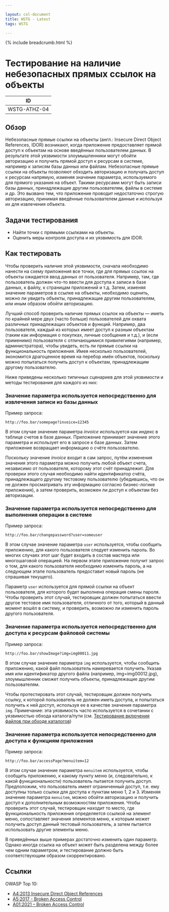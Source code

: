 ```yaml
---

layout: col-document
title: WSTG - Latest
tags: WSTG

---
```


{% include breadcrumb.html %}
# Тестирование на наличие небезопасных прямых ссылок на объекты

|ID          |
|------------|
|WSTG-ATHZ-04|

## Обзор

Небезопасные прямые ссылки на объекты (англ.: Insecure Direct Object References, IDOR) возникают, когда приложение предоставляет прямой доступ к объектам на основе введённых пользователем данных. В результате этой уязвимости злоумышленники могут обойти авторизацию и получить прямой доступ к ресурсам в системе, например к записям базы данных или файлам.
Небезопасные прямые ссылки на объекты позволяют обходить авторизацию и получать доступ к ресурсам напрямую, изменяя значение параметра, используемого для прямого указания на объект. Такими ресурсами могут быть записи базы данных, принадлежащие другим пользователям, файлы в системе и др. Это вызвано тем, что приложение проводит недостаточно строгую авторизацию, принимая введённые пользователем данные и используя их для извлечения объекта.

## Задачи тестирования

- Найти точки с прямыми ссылками на объекты.
- Оценить меры контроля доступа и их уязвимость для IDOR.

## Как тестировать

Чтобы проверить наличие этой уязвимости, сначала необходимо нанести на схему приложения все точки, где для прямых ссылок на объекты ожидается ввод данных от пользователя. Например, там, где пользователь должен что-то ввести для доступа к записи в базе данных, к файлу, к страницам приложений и т.д. Затем, изменяя значение параметров в ссылке на объекты, необходимо оценить, можно ли увидеть объекты, принадлежащие другим пользователям, или иным образом обойти авторизацию.

Лучший способ проверить наличие прямых ссылок на объекты — иметь по крайней мере двух (часто больше) пользователей для охвата различных принадлежащих объектов и функций. Например, два пользователя, каждый из которых имеет доступ к разным объектам (таким как информация о покупках, личные сообщения и т.д.), и (если применимо) пользователя с отличающимися привилегиями (например, администратора), чтобы увидеть, есть ли прямые ссылки на функциональность приложения. Имея несколько пользователей, экономится драгоценное время на перебор имён объектов, поскольку можно попытаться получить доступ к объектам, принадлежащим другому пользователю.

Ниже приведены несколько типичных сценариев для этой уязвимости и методы тестирования для каждого из них:

### Значение параметра используется непосредственно для извлечения записи из базы данных

Пример запроса:

```text
http://foo.bar/somepage?invoice=12345
```

В этом случае значение параметра *invoice* используется как индекс в таблице счетов в базе данных. Приложение принимает значение этого параметра и использует его в запросе к базе данных. Затем приложение возвращает информацию о счёте пользователю.

Поскольку значение *invoice* входит в сам запрос, путём изменения значения этого параметра можно получить любой объект счета, независимо от пользователя, которому этот счёт принадлежит. Для проверки этого случая необходимо найти идентификатор счёта, принадлежащего другому тестовому пользователю (убедившись, что он не должен просматривать эту информацию согласно бизнес-логике приложения), а затем проверить, возможен ли доступ к объектам без авторизации.

### Значение параметра используется непосредственно для выполнения операции в системе

Пример запроса:

```text
http://foo.bar/changepassword?user=someuser
```

В этом случае значение параметра `user` используется, чтобы сообщить приложению, для какого пользователя следует изменить пароль. Во многих случаях этот шаг будет входить в состав мастера или многошаговой операцией. На первом этапе приложение получит запрос о том, для какого пользователя необходимо изменить пароль, а на следующем этапе пользователь предоставит новый пароль (не спрашивая текущего).

Параметр `user` используется для прямой ссылки на объект пользователя, для которого будет выполнена операция смены пароля. Чтобы проверить этот случай, тестировщик должен попытаться ввести другое тестовое имя пользователя, отличного от того, который в данный момент вошёл в систему, и проверить, возможно ли изменить пароль другого пользователя.

### Значение параметра используется непосредственно для доступа к ресурсам файловой системы

Пример запроса:

```text
http://foo.bar/showImage?img=img00011.jpg
```

В этом случае значение параметра `img` используется, чтобы сообщить приложению, какой файл пользователь намеревается получить. Указав имя или идентификатор другого файла (например, img=img00012.jpg), злоумышленник сможет получить объекты, принадлежащие другим пользователям.

Чтобы протестировать этот случай, тестировщик должен получить ссылку, к которой пользователь не должен иметь доступа, и попытаться получить к ней доступ, используя ее в качестве значения параметра `img`. Примечание: эта уязвимость часто используется в сочетании с уязвимостью обхода каталога/пути (см. [Тестирование включения файлов при обходе каталогов](01-Testing_Directory_Traversal_File_Include.md))

### Значение параметра используется непосредственно для доступа к функциям приложения

Пример запроса:

```text
http://foo.bar/accessPage?menuitem=12
```

В этом случае значение параметра `menuitem` используется, чтобы сообщить приложению, к какому пункту меню (и, следовательно, к какой функциональности) пользователь пытается получить доступ. Предположим, что пользователь имеет ограниченный доступ, т.е. ему доступны только ссылки для доступа к пунктам меню 1, 2 и 3. Изменяя значение параметра `menuitem`, можно обойти авторизацию и получить доступ к дополнительным возможностям приложения. Чтобы проверить этот случай, тестировщик находит то место, где функциональность приложения определяется ссылкой на элемент меню, сопоставляет значения элементов меню, к которым может получить доступ данный тестовый пользователь, а затем пытается использовать другие элементы меню.

В приведённых выше примерах достаточно изменить один параметр. Однако иногда ссылка на объект может быть разделена между более чем одним параметром, и тестирование должно быть соответствующим образом скорректировано.

## Ссылки

OWASP Top 10: 
- [A4:2013 Insecure Direct Object References](https://wiki.owasp.org/index.php/Top_10_2013-A4-Insecure_Direct_Object_References) 
- [A5:2017 - Broken Access Control](https://owasp.org/www-project-top-ten/2017/A5_2017-Broken_Access_Control/)
- [A01:2021 – Broken Access Control](https://owasp.org/Top10/A01_2021-Broken_Access_Control/)
